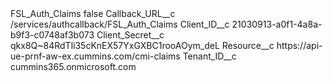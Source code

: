 <?xml version="1.0" encoding="UTF-8"?>
<CustomMetadata xmlns="http://soap.sforce.com/2006/04/metadata" xmlns:xsi="http://www.w3.org/2001/XMLSchema-instance" xmlns:xsd="http://www.w3.org/2001/XMLSchema">
    <label>FSL_Auth_Claims</label>
    <protected>false</protected>
    <values>
        <field>Callback_URL__c</field>
        <value xsi:type="xsd:string">/services/authcallback/FSL_Auth_Claims</value>
    </values>
    <values>
        <field>Client_ID__c</field>
        <value xsi:type="xsd:string">21030913-a0f1-4a8a-b9f3-c0748af3b073</value>
    </values>
    <values>
        <field>Client_Secret__c</field>
        <value xsi:type="xsd:string">qkx8Q~84RdTli35cKnEX57YxGXBC1rooAOym_deL</value>
    </values>
    <values>
        <field>Resource__c</field>
        <value xsi:type="xsd:string">https://api-ue-prnf-aw-ex.cummins.com/cmi-claims</value>
    </values>
    <values>
        <field>Tenant_ID__c</field>
        <value xsi:type="xsd:string">cummins365.onmicrosoft.com</value>
    </values>
</CustomMetadata>
